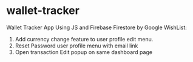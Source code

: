 # wallet-tracker
Wallet Tracker App Using JS and Firebase Firestore by Google
WishList:
1. Add currency change feature to user profile edit menu.
2. Reset Password user profile menu with email link
3. Open transaction Edit popup on same dashboard page
